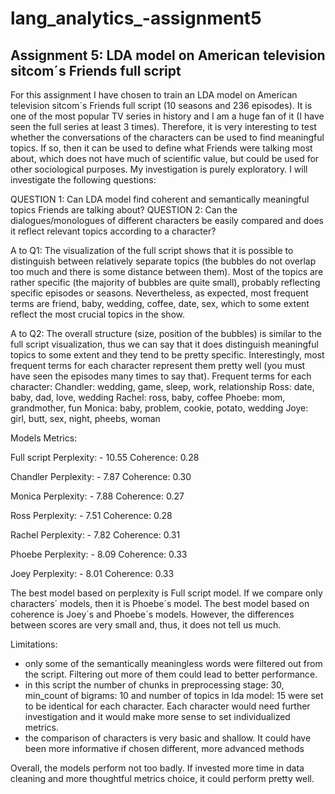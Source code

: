 # lang_analytics_-assignment5


## Assignment 5: LDA model on American television sitcom´s Friends full script


For this assignment I have chosen to train an LDA model on American television sitcom´s Friends full script (10 seasons and 236 episodes). It is one of the  most popular TV series in history and I am a huge fan of it (I have seen the full series at least 3 times). Therefore, it is very interesting to test whether the conversations of the characters can be used to find meaningful topics. If so, then it can be used to define what Friends were talking most about, which does not have much of scientific value, but could be used for other sociological purposes. My investigation is purely exploratory. I will investigate the following questions:

QUESTION 1: Can LDA model find coherent and semantically meaningful topics Friends are talking about?
QUESTION 2: Can the dialogues/monologues of different characters be easily compared and does it reflect relevant topics according to a character? 


A to Q1: The visualization of the full script shows that it is possible to distinguish between relatively separate topics (the bubbles do not overlap too much and there is some distance between them). Most of the topics are rather specific (the majority of bubbles are quite small), probably reflecting  specific episodes or seasons. Nevertheless, as expected, most frequent terms are friend, baby, wedding, coffee, date, sex, which to some extent reflect the most crucial topics in the show.



A to Q2: The overall structure (size, position of the bubbles) is similar to the full script visualization, thus we can say that it does distinguish meaningful topics to some extent and they tend to be pretty specific. Interestingly, most frequent terms for each character represent them pretty well (you must have seen the episodes many times to say that).
Frequent terms for each character:
	Chandler: wedding, game, sleep, work, relationship
	Ross: date, baby, dad, love, wedding
	Rachel: ross, baby, coffee
	Phoebe: mom, grandmother, fun
	Monica: baby, problem, cookie, potato, wedding
	Joye: girl, butt, sex, night, pheebs, woman


Models Metrics:

Full script
Perplexity: - 10.55
Coherence: 0.28

Chandler
Perplexity: - 7.87
Coherence: 0.30

Monica
Perplexity: - 7.88
Coherence: 0.27

Ross
Perplexity: - 7.51
Coherence: 0.28

Rachel
Perplexity: - 7.82
Coherence: 0.31

Phoebe
Perplexity: - 8.09
Coherence: 0.33

Joey
Perplexity: - 8.01
Coherence: 0.33

The best model based on perplexity is Full script model. If we compare only characters´ models, then it is Phoebe´s model.
The best model based on coherence is Joey´s and Phoebe´s models.
However, the differences between scores are very small and, thus, it does not tell us much.

Limitations:
- only some of the semantically meaningless words were filtered out from the script. Filtering out more of them could lead to better performance.
- in this script the number of chunks in preprocessing stage: 30, min_count of bigrams: 10 and number of topics in lda model: 15 were set to be identical for each character. Each character would need further investigation and it would make more sense to set individualized metrics.
- the comparison of characters is very basic and shallow. It could have been more informative if chosen different, more advanced methods


Overall, the models perform not too badly. If invested more time in data cleaning and more thoughtful metrics choice, it could perform pretty well.
